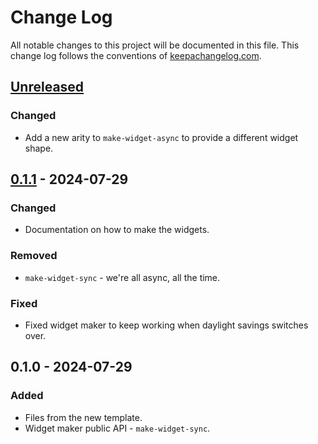 # Change Log
All notable changes to this project will be documented in this file. This change log follows the conventions of [keepachangelog.com](http://keepachangelog.com/).

## [Unreleased]
### Changed
- Add a new arity to `make-widget-async` to provide a different widget shape.

## [0.1.1] - 2024-07-29
### Changed
- Documentation on how to make the widgets.

### Removed
- `make-widget-sync` - we're all async, all the time.

### Fixed
- Fixed widget maker to keep working when daylight savings switches over.

## 0.1.0 - 2024-07-29
### Added
- Files from the new template.
- Widget maker public API - `make-widget-sync`.

[Unreleased]: https://sourcehost.site/your-name/movie_booking_clojure/compare/0.1.1...HEAD
[0.1.1]: https://sourcehost.site/your-name/movie_booking_clojure/compare/0.1.0...0.1.1
